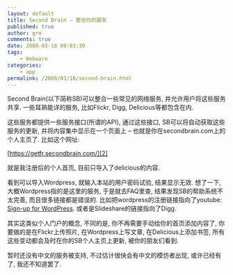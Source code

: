 ```yaml
---
layout: default
title: Second Brain – 整合你的服务
published: true
author: gro
comments: true
date: 2008-03-18 09:03:39
tags:
    - Webware
categories:
    - app
permalink: /2008/03/18/second-brain.html
---
```

[][1]

Second Brain(以下简称SB)可以整合一些常见的网络服务, 并允许用户将这些服务共享. 一些耳熟能详的服务, 比如Flickr, Digg, Delicious等都包含在内.

这些服务都提供一些服务接口(所谓的API), 通过这些接口, SB可以将自动获取这些服务的更新, 并将内容集中显示在一个页面上 &#8211; 也就是你在secondbrain.com上的个人主页了. 比如这个网址:

[https://getfr.secondbrain.com/][2]

就是我注册后的个人首页, 目前只导入了delicious的内容.

看到可以导入Wordpress, 就输入本站的用户密码试验, 结果显示无效. 想了一下, 大概Wordpress指的是这里的服务, 于是就去FAQ里查, 结果发现SB的帮助系统不太完善, 而且很多链接都是错误的. 比如把wordpress的注册链接指向了youtube: [Sign-up for WordPress][3]. 或者是Slideshare的链接指向了Digg.

其实这类似个人门户的概念, 不同的是, 你不再需要手动给你的首页添加内容了, 你要做的是在Flickr上传照片, 在Wordpress上写文章, 在Delicious上添加书签, 所有这些变动都会及时在你的SB个人主页上更新, 被你的朋友们看到.

暂时还没有中文的服务被支持, 不过估计很快会有中文的模仿者出现, 或许已经有了, 我还不知道罢了.

 [1]: http://getfreeware.net/wp-content/uploads/2008/03/screenshot-sb-import.png
 [2]: https://getfr.secondbrain.com/ "https://getfr.secondbrain.com/"
 [3]: http://www.youtube.com/signup "Sign-up for WordPress"